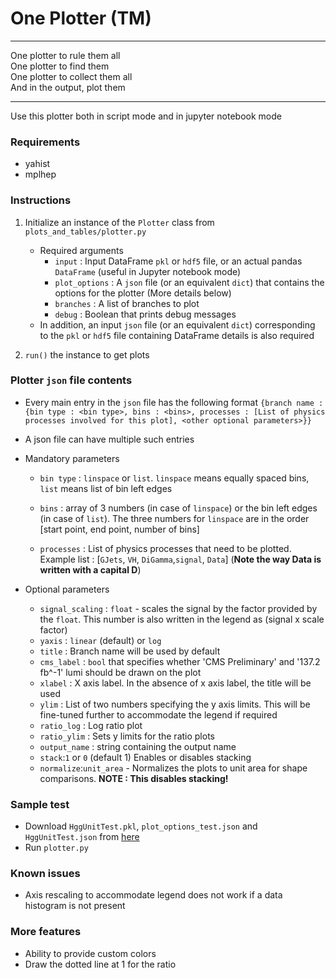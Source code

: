 # One Plotter (TM)

---

One plotter to rule them all  
One plotter to find them  
One plotter to collect them all  
And in the output, plot them  

---

Use this plotter both in script mode and in jupyter notebook mode

### Requirements
* yahist
* mplhep

### Instructions

1. Initialize an instance of the `Plotter` class from `plots_and_tables/plotter.py`
    * Required arguments
        * `input` : Input DataFrame `pkl` or `hdf5` file, or an actual pandas `DataFrame` (useful in Jupyter notebook mode)
        * `plot_options` : A `json` file (or an equivalent `dict`) that contains the options for the plotter (More details below)
        * `branches` : A list of branches to plot
        * `debug` : Boolean that prints debug messages
    * In addition, an input `json` file (or an equivalent `dict`) corresponding to the `pkl` or `hdf5` file containing DataFrame details is also required

2. `run()` the instance to get plots

### Plotter `json` file contents
* Every main entry in the `json` file has the following format
    `{branch name : {bin type : <bin type>, bins : <bins>, processes : [List of physics processes involved for this plot], <other optional parameters>}}`
* A json file can have multiple such entries 

* Mandatory parameters
    * `bin type` : `linspace` or `list`. `linspace` means equally spaced bins, `list` means list of bin left edges
    * `bins` : array of 3 numbers (in case of `linspace`) or the bin left edges (in case of `list`). The three numbers for `linspace` are in the order [start point, end point, number of bins]

    * `processes` : List of physics processes that need to be plotted. Example list : [`GJets`, `VH`, `DiGamma`,`signal`, `Data`] (**Note the way Data is written with a capital D**)

* Optional parameters
    * `signal_scaling` : `float` - scales the signal by the factor provided by the `float`. This number is also written in the legend as (signal x scale factor)
    * `yaxis` : `linear` (default) or `log`
    * `title` : Branch name will be used by default
    * `cms_label` : `bool` that specifies whether 'CMS Preliminary' and '137.2 fb^-1' lumi should be drawn on the plot 
    * `xlabel` : X axis label. In the absence of x axis label, the title will be used
    * `ylim` : List of two numbers specifying the y axis limits. This will be fine-tuned further to accommodate the legend if required
    * `ratio_log` : Log ratio plot
    * `ratio_ylim` : Sets y limits for the ratio plots
    * `output_name` : string containing the output name
    * `stack`:`1` or `0` (default 1) Enables or disables stacking
    * `normalize`:`unit_area` - Normalizes the plots to unit area for shape comparisons. **NOTE : This disables stacking!**

### Sample test 
* Download `HggUnitTest.pkl`, `plot_options_test.json` and `HggUnitTest.json` from [here](http://uaf-10.t2.ucsd.edu/~bsathian/HHggTauTau_plotting/)
* Run `plotter.py`

### Known issues
* Axis rescaling to accommodate legend does not work if a data histogram is not present

### More features 
* Ability to provide custom colors
* Draw the dotted line at 1 for the ratio

